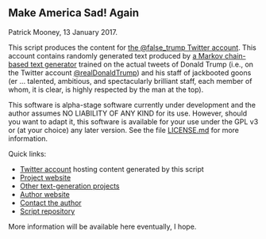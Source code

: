 Make America Sad! Again
--------------------
Patrick Mooney, 13 January 2017.



This script produces the content for <a rel="me muse" href="https://twitter.com/false_trump">the @false_trump Twitter account</a>. This account contains randomly generated text produced by <a rel="me" href="https://github.com/patrick-brian-mooney/make-america-sad-again/blob/master/LICENSE.md">a Markov chain-based text generator</a> trained on the actual tweets of Donald Trump (i.e., on the Twitter account <a rel="nofollow" href="https://twitter.com/realDonaldTrump">@realDonaldTrump</a>) and his staff of jackbooted goons (er ... talented, ambitious, and spectacularly brilliant staff, each member of whom, it is clear, is highly respected by the man at the top).

This software is alpha-stage software currently under development and the author assumes NO LIABILITY OF ANY KIND for its use. However, should you want to adapt it, this software is available for your use under the GPL v3 or (at your choice) any later version. See the file <a rel="attachment" href="">LICENSE.md</a> for more information.

Quick links:
<ul>
<li><a rel="me muse" href="https://twitter.com/false_trump">Twitter account</a> hosting content generated by this script</li>
<li><a rel="me" href="http://patrickbrianmooney.nfshost.com/~patrick/projects/TrumpTweets/">Project website</a></li>
<li><a rel="me" href="http://patrickbrianmooney.nfshost.com/~patrick/projects/#text-gen">Other text-generation projects</a></li>
<li><a rel="me" href="http://patrickbrianmooney.nfshost.com/~patrick/">Author website</a></li>
<li><a rel="me" href="http://patrickbrianmooney.nfshost.com/~patrick/contact.html">Contact the author</a></li>
<li><a rel="me" href="https://github.com/patrick-brian-mooney/make-america-sad-again">Script repository</a></li>
</ul>

More information will be available here eventually, I hope.

